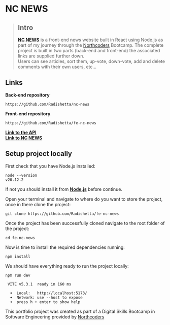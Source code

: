 # NC NEWS

> ## Intro
>
> [**NC NEWS**](https://nut-cracker-news.netlify.app/) is a front-end news website built in React using Node.js as part of my journey through the [Northcoders](https://northcoders.com/) Bootcamp. The complete project is built in two parts (back-end and front-end) the associated links are supplied further down. <br>Users can see articles, sort them, up-vote, down-vote, add and delete comments with their own users, etc...

## Links

**Back-end repository**

```
https://github.com/Radishetta/nc-news
```

**Front-end repository**

```
https://github.com/Radishetta/fe-nc-news
```

[**Link to the API**](https://nutcracker-news-iaiw.onrender.com/api)<br>
[**Link to NC NEWS**](https://nut-cracker-news.netlify.app/)

## Setup project locally

First check that you have Node.js installed:

```
node --version
v20.12.2
```

If not you should install it from [**Node.js**](https://nodejs.org/en/download/package-manager) before continue.

Open your terminal and navigate to where do you want to store the project, once in there clone the project:

```
git clone https://github.com/Radishetta/fe-nc-news
```

Once the project has been successfully cloned navigate to the root folder of the project:

```
cd fe-nc-news
```

Now is time to install the required dependencies running:

```
npm install
```

We should have everything ready to run the project locally:

```
npm run dev

 VITE v5.3.1  ready in 160 ms

  ➜  Local:   http://localhost:5173/
  ➜  Network: use --host to expose
  ➜  press h + enter to show help
```

This portfolio project was created as part of a Digital Skills Bootcamp in Software Engineering provided by [Northcoders](https://northcoders.com/)

